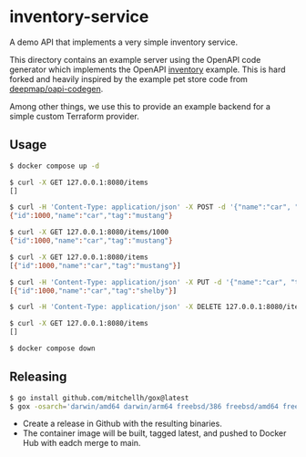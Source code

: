 # inventory-service

A demo API that implements a very simple inventory service.

This directory contains an example server using the OpenAPI code generator which implements the OpenAPI [inventory](./inventory-openapi.yaml) example. This is hard forked and heavily inspired by the example pet store code from [deepmap/oapi-codegen](https://github.com/deepmap/oapi-codegen/tree/master/examples/petstore-expanded).

Among other things, we use this to provide an example backend for a simple custom Terraform provider.

## Usage

```sh
$ docker compose up -d

$ curl -X GET 127.0.0.1:8080/items
[]

$ curl -H 'Content-Type: application/json' -X POST -d '{"name":"car", "tag":"mustang"}' 127.0.0.1:8080/items
{"id":1000,"name":"car","tag":"mustang"}

$ curl -X GET 127.0.0.1:8080/items/1000
{"id":1000,"name":"car","tag":"mustang"}

$ curl -X GET 127.0.0.1:8080/items
[{"id":1000,"name":"car","tag":"mustang"}]

$ curl -H 'Content-Type: application/json' -X PUT -d '{"name":"car", "tag":"shelby"}' 127.0.0.1:8080/items/1000
[{"id":1000,"name":"car","tag":"shelby"}]

$ curl -H 'Content-Type: application/json' -X DELETE 127.0.0.1:8080/items/1000

$ curl -X GET 127.0.0.1:8080/items
[]

$ docker compose down
```

## Releasing

```sh
$ go install github.com/mitchellh/gox@latest
$ gox -osarch='darwin/amd64 darwin/arm64 freebsd/386 freebsd/amd64 freebsd/arm linux/386 linux/amd64 linux/arm linux/arm64 linux/mips linux/mips64 linux/mips64le linux/mipsle linux/s390x netbsd/386 netbsd/amd64 netbsd/arm openbsd/386 openbsd/amd64 windows/386 windows/amd64' -output './bin/builds/inventory-service_{{.OS}}_{{.Arch}}'
```

- Create a release in Github with the resulting binaries.
- The container image will be built, tagged latest, and pushed to Docker Hub with eadch merge to main.


